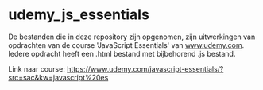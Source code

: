 # udemy_js_essentials

De bestanden die in deze repository zijn opgenomen, zijn uitwerkingen van opdrachten van de course 'JavaScript Essentials' van www.udemy.com. Iedere opdracht heeft een .html bestand met bijbehorend .js bestand.

Link naar course: https://www.udemy.com/javascript-essentials/?src=sac&kw=javascript%20es 
